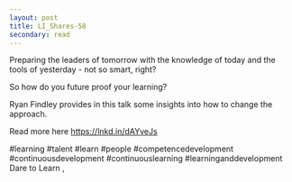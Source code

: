 ```yaml
---
layout: post
title: LI_Shares-58
secondary: read
---
```


Preparing the leaders of tomorrow with the knowledge of today and the tools of yesterday - not so smart, right?

So how do you future proof your learning?

Ryan Findley provides in this talk some insights into how to change the approach.

Read more here https://lnkd.in/dAYveJs

#learning #talent #learn #people #competencedevelopment #continuousdevelopment #continuouslearning #learninganddevelopment 
Dare to Learn 
,
